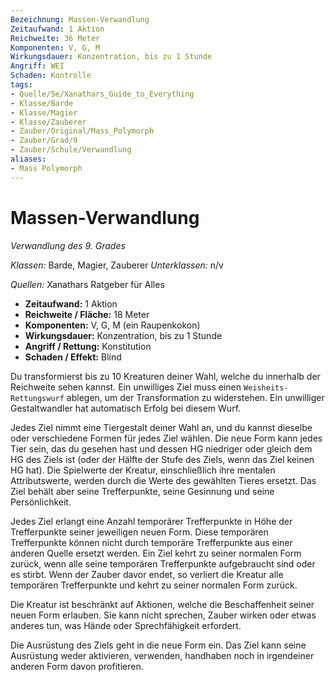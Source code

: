 ```yaml
---
Bezeichnung: Massen-Verwandlung
Zeitaufwand: 1 Aktion
Reichweite: 36 Meter
Komponenten: V, G, M
Wirkungsdauer: Konzentration, bis zu 1 Stunde
Angriff: WEI
Schaden: Kontrolle
tags:
- Quelle/5e/Xanathars_Guide_to_Everything
- Klasse/Barde
- Klasse/Magier
- Klasse/Zauberer
- Zauber/Original/Mass_Polymorph
- Zauber/Grad/9
- Zauber/Schule/Verwandlung
aliases:
- Mass Polymorph
---
```

# Massen-Verwandlung
_Verwandlung des 9. Grades_

_Klassen:_ Barde, Magier, Zauberer
_Unterklassen:_  n/v

_Quellen:_ Xanathars Ratgeber für Alles

- **Zeitaufwand:** 1 Aktion
- **Reichweite / Fläche:** 18 Meter
- **Komponenten:** V, G, M (ein Raupenkokon)
- **Wirkungsdauer:** Konzentration, bis zu 1 Stunde
- **Angriff / Rettung:** Konstitution
- **Schaden / Effekt:**  Blind

Du transformierst bis zu 10 Kreaturen deiner Wahl, welche du innerhalb der Reichweite sehen kannst. Ein unwilliges Ziel muss einen `Weisheits-Rettungswurf` ablegen, um der Transformation zu widerstehen. Ein unwilliger Gestaltwandler hat automatisch Erfolg bei diesem Wurf.

Jedes Ziel nimmt eine Tiergestalt deiner Wahl an, und du kannst dieselbe oder verschiedene Formen für jedes Ziel wählen. Die neue Form kann jedes Tier sein, das du gesehen hast und dessen HG niedriger oder gleich dem HG des Ziels ist (oder der Hälfte der Stufe des Ziels, wenn das Ziel keinen HG hat). Die Spielwerte der Kreatur, einschließlich ihre mentalen Attributswerte, werden durch die Werte des gewählten Tieres ersetzt. Das Ziel behält aber seine Trefferpunkte, seine Gesinnung und seine Persönlichkeit.

Jedes Ziel erlangt eine Anzahl temporärer Trefferpunkte in Höhe der Trefferpunkte seiner jeweiligen neuen Form. Diese temporären Trefferpunkte können nicht durch temporäre Trefferpunkte aus einer anderen Quelle ersetzt werden. Ein Ziel kehrt zu seiner normalen Form zurück, wenn alle seine temporären Trefferpunkte aufgebraucht sind oder es stirbt. Wenn der Zauber davor endet, so verliert die Kreatur alle temporären Trefferpunkte und kehrt zu seiner normalen Form zurück.

Die Kreatur ist beschränkt auf Aktionen, welche die Beschaffenheit seiner neuen Form erlauben. Sie kann nicht sprechen, Zauber wirken oder etwas anderes tun, was Hände oder Sprechfähigkeit erfordert.

Die Ausrüstung des Ziels geht in die neue Form ein. Das Ziel kann seine Ausrüstung weder aktivieren, verwenden, handhaben noch in irgendeiner anderen Form davon profitieren.